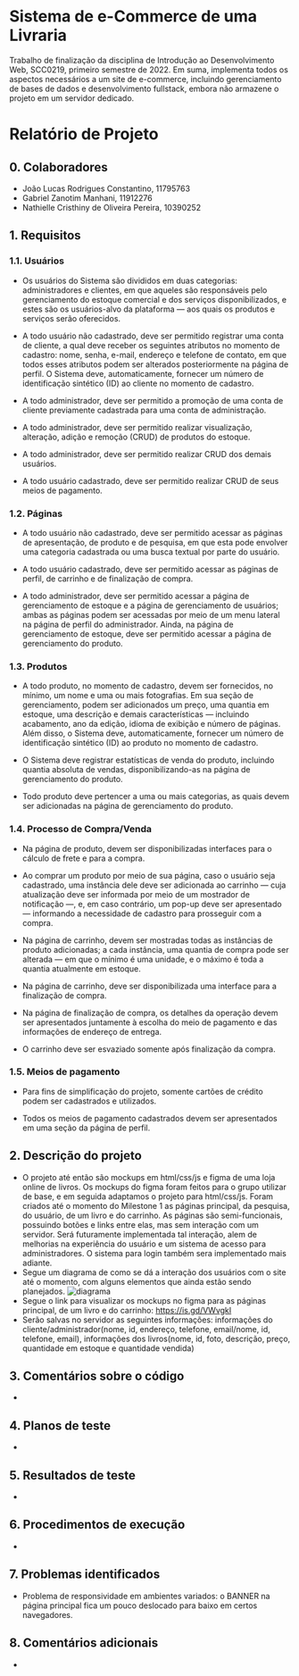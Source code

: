 # Sistema de e-Commerce de uma Livraria

Trabalho de finalização da disciplina de Introdução ao Desenvolvimento Web, SCC0219, primeiro semestre de 2022. Em suma, implementa todos os aspectos necessários a um site de e-commerce, incluindo gerenciamento de bases de dados e desenvolvimento fullstack, embora não armazene o projeto em um servidor dedicado.

# Relatório de Projeto

## 0. Colaboradores

- João Lucas Rodrigues Constantino, 11795763
- Gabriel Zanotim Manhani, 11912276
- Nathielle Cristhiny de Oliveira Pereira, 10390252

## 1. Requisitos

### 1.1. Usuários

- Os usuários do Sistema são divididos em duas categorias: administradores e clientes, em que aqueles são responsáveis pelo gerenciamento do estoque comercial e dos serviços disponibilizados, e estes são os usuários-alvo da plataforma — aos quais os produtos e serviços serão oferecidos.

- A todo usuário não cadastrado, deve ser permitido registrar uma conta de cliente, a qual deve receber os seguintes atributos no momento de cadastro: nome, senha, e-mail, endereço e telefone de contato, em que todos esses atributos podem ser alterados posteriormente na página de perfil. O Sistema deve, automaticamente, fornecer um número de identificação sintético (ID) ao cliente no momento de cadastro.

- A todo administrador, deve ser permitido a promoção de uma conta de cliente previamente cadastrada para uma conta de administração.

- A todo administrador, deve ser permitido realizar visualização, alteração, adição e remoção (CRUD) de produtos do estoque.

- A todo administrador, deve ser permitido realizar CRUD dos demais usuários.

- A todo usuário cadastrado, deve ser permitido realizar CRUD de seus meios de pagamento.

### 1.2. Páginas

- A todo usuário não cadastrado, deve ser permitido acessar as páginas de apresentação, de produto e de pesquisa, em que esta pode envolver uma categoria cadastrada ou uma busca textual por parte do usuário.

- A todo usuário cadastrado, deve ser permitido acessar as páginas de perfil, de carrinho e de finalização de compra.

- A todo administrador, deve ser permitido acessar a página de gerenciamento de estoque e a página de gerenciamento de usuários; ambas as páginas podem ser acessadas por meio de um menu lateral na página de perfil do administrador. Ainda, na página de gerenciamento de estoque, deve ser permitido acessar a página de gerenciamento do produto.

### 1.3. Produtos

- A todo produto, no momento de cadastro, devem ser fornecidos, no mínimo, um nome e uma ou mais fotografias. Em sua seção de gerenciamento, podem ser adicionados um preço, uma quantia em estoque, uma descrição e demais características — incluindo acabamento, ano da edição, idioma de exibição e número de páginas. Além disso, o Sistema deve, automaticamente, fornecer um número de identificação sintético (ID) ao produto no momento de cadastro.

- O Sistema deve registrar estatísticas de venda do produto, incluindo quantia absoluta de vendas, disponibilizando-as na página de gerenciamento do produto.

- Todo produto deve pertencer a uma ou mais categorias, as quais devem ser adicionadas na página de gerenciamento do produto.

### 1.4. Processo de Compra/Venda

- Na página de produto, devem ser disponibilizadas interfaces para o cálculo de frete e para a compra.

- Ao comprar um produto por meio de sua página, caso o usuário seja cadastrado, uma instância dele deve ser adicionada ao carrinho — cuja atualização deve ser informada por meio de um mostrador de notificação —, e, em caso contrário, um pop-up deve ser apresentado — informando a necessidade de cadastro para prosseguir com a compra.

- Na página de carrinho, devem ser mostradas todas as instâncias de produto adicionadas; a cada instância, uma quantia de compra pode ser alterada — em que o mínimo é uma unidade, e o máximo é toda a quantia atualmente em estoque.

- Na página de carrinho, deve ser disponibilizada uma interface para a finalização de compra.

- Na página de finalização de compra, os detalhes da operação devem ser apresentados juntamente à escolha do meio de pagamento e das informações de endereço de entrega.

- O carrinho deve ser esvaziado somente após finalização da compra.

### 1.5. Meios de pagamento

- Para fins de simplificação do projeto, somente cartões de crédito podem ser cadastrados e utilizados.

- Todos os meios de pagamento cadastrados devem ser apresentados em uma seção da página de perfil.

## 2. Descrição do projeto

- O projeto até então são mockups em html/css/js e figma de uma loja online de livros. Os mockups do figma foram feitos para o grupo utilizar de base, e em seguida adaptamos o projeto para html/css/js. Foram criados até o momento do Milestone 1 as páginas principal, da pesquisa, do usuário, de um livro e do carrinho. As páginas são semi-funcionais, possuindo botões e links entre elas, mas sem interação com um servidor. Será futuramente implementada tal interação, alem de melhorias na experiência do usuário e um sistema de acesso para administradores. O sistema para login também sera implementado mais adiante.
- Segue um diagrama de como se dá a interação dos usuários com o site até o momento, com alguns elementos que ainda estão sendo planejados.
![diagrama](https://cdn.discordapp.com/attachments/837153235163807755/967904076497059890/Diagrama.png)
- Segue o link para visualizar os mockups no figma para as páginas principal, de um livro e do carrinho: https://is.gd/VWvgkI
- Serão salvas no servidor as seguintes informações: informações do cliente/administrador(nome, id, endereço, telefone, email/nome, id, telefone, email), informações dos livros(nome, id, foto, descrição, preço, quantidade em estoque e quantidade vendida)

## 3. Comentários sobre o código

-

## 4. Planos de teste

-

## 5. Resultados de teste

-

## 6. Procedimentos de execução

-

## 7. Problemas identificados

- Problema de responsividade em ambientes variados: o BANNER na página principal fica um pouco deslocado para baixo em certos navegadores.

## 8. Comentários adicionais

-
